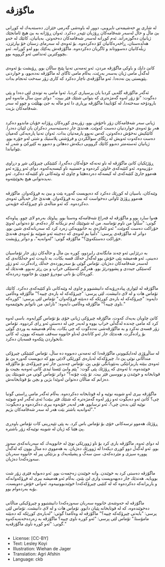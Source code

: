 # ماگۆزڤە

##
لە شاری پڕ حەشیمەتی نایروبی، دوور لە باوەشی گەرمی خێزان, دەستەیەك لە كوڕانی بێ ماڵ و حاڵ لەسەر شەقامەکان ڕۆژیان تێپەڕ دەکرد. ئەوان ڕۆژانە بە بێ هیچ ئامانجێك ژیانیان دەگوزەراند. ئەم كوڕانە لەسەر شەقامەکان دەخەوتن. بەیانیان، كاتێك لە خەو هەڵدەستان، ڕاخەرەكانیان كۆ دەكردەوە. بۆ ئەوەی لە سەرمای زستان خۆ بپارێزن، زبڵەكانیان دەسووتاند و ئاگریان دەكردەوە. ماگۆزڤەش یەكێك بوو لەو كوڕانە. ئەو بچووكترین ئەندامی ئەو گرووپە بوو.

##
كاتێ دایك و باوكی ماگۆزڤە مردن، ئەو تەمەنی تەنیا پێنج ساڵان بوو. ڕۆیشت بۆ ئەوەی لەگەڵ مامی ژیان بەسەر بەرێت، بەڵام مامی ئاگای لە ماگۆزڤە نەدەبوو، و خواردنی پێویستی پێ نەدەدا. ئەو ماگۆزڤەی ناچار دەكرد كە كاری زۆر سەخت ئەنجام بدات.

##
ئەگەر ماگۆزڤە گلەیی كردبا یان پرسیاری كردبا، ئەوا مامی بە توندی لێی دەدا و پێی دەگوت: "تۆ زۆر لەوە گەمژەتری كە بتوانی شتێك فێر ببیت." دوای سێ ساڵ مانەوە لەو بارودۆخە سەختەدا، لە كۆتاییدا ماگۆزڤە بڕیاری دا ئەو ماڵە بە جێ بهێڵێت و چوو لە سەر شەقامەکان بژیت.

##
ژیانی سەر شەقامەکان زۆر ناخۆش بوو، زۆربەی كوڕەكان ڕۆژانە خۆیان ماندوو دەكرد هەر بۆ ئەوەی خواردنیان دەست كەوێت. هەندێ جار دەستبەسەر دەكران یان لێیان دەدرا. كاتێكیش نەخۆش دەكەوتن، كەس نەبوو یارمەتیان بدات. ئەوان تەنیا پارەیەكی كەمیان دەست دەكەوت ئەویش لە رێگای سواڵكردن و فرۆشتی پلاستیك و شتی لەو جۆرە بوو. ژیانیان ئەستەمتر دەبوو كاتێك گرووپی دیكەش دەهاتن و دەبوو بە كێبڕكێ و شەڕ لە نێوانیاندا.

##
ڕۆژێكیان كاتێ ماگۆزڤە لە ناو تەنەكە خۆڵەكان دەگەڕا، كتێبێكی چیرۆكی شڕ و دڕاوی دۆزییەوە. ئەو كتێبەكەی خاوێن كردەوە و خستییە ناو كیسەیەكەوە. دوای ئەو ڕۆژە ئەو هەموو جارێ كتێبەكەی لە كیسەكە دەردەهێنا و چاوی لە وێنەكانی ناو كتێبەكە دەكرد. ئەو نەیدەتوانی هیچ بخوێنێتەوە.

##
وێنەكان، باسیان لە كوڕێك دەكرد كە دەیویست گەورە بێت و ببێ بە فڕۆكەوان. ماگۆزڤە هەموو ڕۆژێ ئاواتی دەخواست كە ببێ بە فڕۆكەوان. هەندێ جار خەیاڵی ئەوەی دەكردەوە. كە ئەو مناڵەی ناو چیرۆكەكە خۆیەتی.

##
هەوا سارد بوو و ماگۆزڤە لە قەراغ شەقامەکە وەستا بوو. پیاوێك بەرەو لای چوو. پیاوەكە گوتی: "سڵاو! من ناوم تۆماسە. من لە شوێنێك لەم نزیكانە كار دەكەم. تۆ دەتوانی لەوێ خۆراكت دەست كەوێت." ئەو ئاماژەی بە خانوویەكی زەرد كرد كە سەربانەكەی شین بوو. دواتر لە ماگۆزڤەی پرسی: "دڵنیا بم لەوەی كە دەچیتە ئەو شوێنە بۆ ئەوەی هەندێ خۆراكت دەستكەوێ؟" ماگۆزڤە گوتی: "لەوانەیە"، و دواتر ڕۆیشت.

##
بە درێژایی ئەو چەند مانگانەی رابردوو، کوڕە بێ ماڵ و حاڵەکان زۆر جار تۆماسیان دەبینی. ئەو هەمیشە پێی خۆش بوو لەگەڵ خەڵك قسە بكات، بە تایبەت ئەو خەڵكانەی كە لەسەر شەقامەکان دەژیان. تۆماس گوێی بۆ سەربوردەی خەڵك ڕادەگرت. ئەو زۆر كەسێكی جیددی و پشوودرێژ بوو. هەرگیز كەسێكی خراپ و بێ ڕێز نەبوو. هەندێك لە كوڕەكان بۆ نانی نیوەڕۆ چوون بۆ خانووە زەردەكە.

##
ماگۆزڤە لە لێواری پیادەڕۆیەكە دانیشتبوو و چاوی لە وێنەكانی ناو كتێبەكەی دەكرد. كاتێك تۆماس هات و لە لای دانیشت، لێی پرسی: "چیرۆكەكە لە بارەی چییە؟" ماگۆزڤە وەڵامی دایەوە: "چیرۆكەكە لە بارەی كوڕێكە كە دەبێتە فڕۆكەوان." تۆماس لێی پرسی: "كوڕەكە ناوی چییە؟" ماگۆزڤە وەڵامی دایەوە: "نازانم، من ناتوانم بخوێنمەوە."

##
كاتێ چاویان بەیەك كەوت، ماگۆزڤە چیرۆكی ژیانی خۆی بۆ تۆماس گێڕایەوە. باسی لەوە کرد كە مامی چەندە لەگەڵی خراپ بووە و لەبەر چی لە دەستی ئەو ڕای كردووە. تۆماس زۆر قسەی نەكرد و بە ماگۆزڤەشی نەدەگوت كە چی بكات، بەڵام هەمیشە بە وردی گوێی بۆ ڕادەگرت. هەندێك جار ئەو کاتانەی لەناو خانووە سەقف شینەكە بوون، لە كاتی نانخواردن پێكەوە قسەیان دەكرد.

##
لە ساڵڕۆژی لەدایكبوونی ماگۆزڤەدا كە تەمەنی دەبووە دە ساڵ، تۆماس كتێبێكی چیرۆكی منداڵانی نوێی پێ دا. چیرۆكەكە لەبارەی كوڕێكی لادێی بوو كە دیویست گەورە بێ بۆ ئەوەی ببێتە یاریزانێكی بەنێوبانگی تۆپی پێ. تۆماس چەندین جار ئەو چیرۆكەی بۆ ماگۆزڤە خوێندەوە، تا ئەوەی كە ڕۆژێك پێی گوت: "پێم وابێ ئێستا ئیدی كاتی ئەوەیە بچیت بۆ قوتابخانە و خوێندن و نووسین فێر بیت. تۆ پێت چۆنە؟" دواتر تۆماس گوتی من شوینێك پێ دەزانم كە مناڵان دەتوانن لەوێدا بژین و بچن بۆ قوتابخانەش.

##
ماگۆزڤە بیری لەو شوینە نوێیە و لە قوتابخانە دەكردەوە. بەڵام ئەگەر مامی ڕاستی گوتبا چی؟ كاتێ ئەو دەیگوت ئەو زۆر لەوە گەمژەترە كە شتێك فێر ببێت! ئەی ئەگەر لەو شوێنە نوێیە لێی بدەن چی؟، ئەو ترسابوو. هەر لەبەر خۆیەوە بیری دەكردەوە و دەیگوت: "لەوانەیە باشتر بێت هەر لە سەر شەقامەكان بژیم."

##
ڕۆژێك هەموو ترسەكانی خۆی بۆ تۆماس باس كرد. بە پێی تێپەڕینی كات تۆماس باوەڕی پێ هێنا كە ژیان لە شوینە نوێیەكە زۆر باشترە.

##
لە دوای ئەوە، ماگۆزڤە باری كرد بۆ ناو ژوورێكی نوێ لە خانوویەك كە سەربانەكەی سەوز بوو. ئەو لەگەڵ دوو كوڕی دیكەدا لە ژوورێك دەژیان. بە هەمووی دە مناڵ بوون كە لەگەڵ پوورە سیزی و مێردەكەی، سێ سەگ و پشیلەیەك و بزنێكی پیر لە خانووە سەربان سەوزەكەدا دەژیان.

##
ماگۆزڤە دەستی كرد بە خوێندن. وانە خوێندن زەحمەت بوو. ئەو دەبوایە فێری زۆر شت بووبایە. هەندێك جار دەیهەویست وازی لێ بێنێ. بەڵام ئەو هەمیشە بیری لە فڕۆكەوانەكە و یاریزانەكە دەكردەوە كە لە كتێبی چیرۆكەكەدا خوێندبوونییەوە. ئەوانی خۆش دەویست، بۆیە بەردەوام بوو.

##
ماگۆزڤە لە حەوشەی خانووە سەربان سەوزەكەدا دانیشتبوو و چیرۆكیكی مناڵانی دەخوێندەوە، كە لە قوتابخانە پێیان دابوو. تۆماس هات و لە لای دانیشت. تۆماس لێی پرسی: "بابەتی چیرۆكەكە چییە؟" ماگۆزڤە لە وەڵامدا گوتی: "لەبارەی كوڕێكە كە دەبێتە مامۆستا." تۆماس لێی پرسی: "ئەو كوڕە ناوی چییە؟ ماگۆزڤە بە زەردەخەنەیەكەوە گوتی: "ئەو كوڕە ناوی ماگۆزڤەیە."

##
* License: [CC-BY]
* Text: Lesley Koyi
* Illustration: Wiehan de Jager
* Translation: Agri Afshin
* Language: ckb
